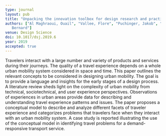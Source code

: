 ```yaml
---
type: journal
layout: pub
title: "Unpacking the innovation toolbox for design research and practice"
authors: ["Al Maghraoui, Ouail", "Vallee, Flore", "Puchinger, Jakob", "Yannou,
   Bernard"]
venue: Design Science
doi: 10.1017/dsj.2019.6
year: 2019
accepted: true
---
```

Travelers interact with a large number and variety of products and
   services during their journeys. The quality of a travel experience
   depends on a whole urban mobility system considered in space and time.
   This paper outlines the relevant concepts to be considered in designing
   urban mobility. The goal is to provide a language and insights for the
   early stages of a design process. A literature review sheds light on the
   complexity of urban mobility from technical, sociotechnical, and user
   experience perspectives. Observations of experiences in urban areas
   provide data for describing and understanding travel experience patterns
   and issues. The paper proposes a conceptual model to describe and
   analyze different facets of traveler experience and categorizes problems
   that travelers face when they interact with an urban mobility system. A
   case study is reported illustrating the use of the conceptual model in
   identifying travel problems for a demand-responsive transport service.